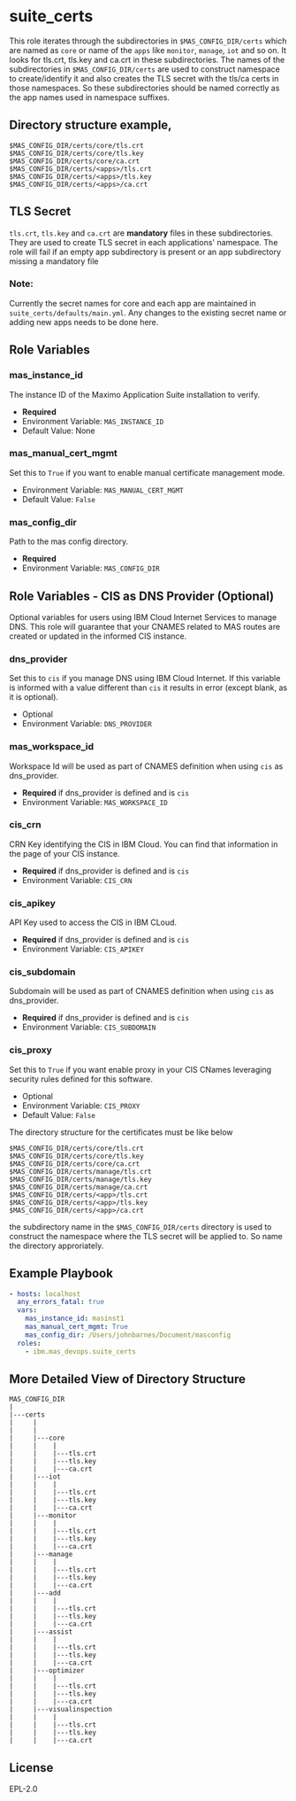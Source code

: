 suite_certs
============


This role iterates through the subdirectories in `$MAS_CONFIG_DIR/certs` which are named as `core` or name of the `apps` like `monitor`, `manage`, `iot` and so on. It looks for tls.crt, tls.key and ca.crt in these subdirectories.
The names of the subdirectories in `$MAS_CONFIG_DIR/certs` are used to construct namespace to create/identify it and also creates the TLS secret with the tls/ca certs in those namespaces. So these subdirectories should be named correctly as the app names used in namespace suffixes.

## Directory structure example,
```
$MAS_CONFIG_DIR/certs/core/tls.crt
$MAS_CONFIG_DIR/certs/core/tls.key
$MAS_CONFIG_DIR/certs/core/ca.crt
$MAS_CONFIG_DIR/certs/<apps>/tls.crt
$MAS_CONFIG_DIR/certs/<apps>/tls.key
$MAS_CONFIG_DIR/certs/<apps>/ca.crt
```

## TLS Secret
`tls.crt`, `tls.key` and `ca.crt` are **mandatory** files in these subdirectories. They are used to create TLS secret in each applications' namespace. The role will fail if an empty app subdirectory is present or an app subdirectory missing a mandatory file

### Note: 
Currently the secret names for core and each app are maintained in `suite_certs/defaults/main.yml`. Any changes to the existing secret name or adding new apps needs to be done here.


Role Variables
--------------

### mas_instance_id
The instance ID of the Maximo Application Suite installation to verify.

- **Required**
- Environment Variable: `MAS_INSTANCE_ID`
- Default Value: None

### mas_manual_cert_mgmt
Set this to `True` if you want to enable manual certificate management mode.

- Environment Variable: `MAS_MANUAL_CERT_MGMT`
- Default Value: `False`

### mas_config_dir
Path to the mas config directory. 

- **Required**
- Environment Variable: `MAS_CONFIG_DIR`

Role Variables - CIS as DNS Provider (Optional)
--------------

Optional variables for users using IBM Cloud Internet Services to manage DNS. This role will guarantee that your CNAMES related to MAS routes are created or updated in the informed CIS instance.

### dns_provider
Set this to `cis` if you manage DNS using IBM Cloud Internet. If this variable is informed with a value different than `cis` it results in error (except blank, as it is optional).

- Optional
- Environment Variable: `DNS_PROVIDER`

### mas_workspace_id
Workspace Id will be used as part of CNAMES definition when using `cis` as dns_provider.

- **Required** if dns_provider is defined and is `cis`
- Environment Variable: `MAS_WORKSPACE_ID`

### cis_crn
CRN Key identifying the CIS in IBM Cloud. You can find that information in the page of your CIS instance.

- **Required** if dns_provider is defined and is `cis`
- Environment Variable: `CIS_CRN`

### cis_apikey
API Key used to access the CIS in IBM CLoud.

- **Required** if dns_provider is defined and is `cis`
- Environment Variable: `CIS_APIKEY`

### cis_subdomain
Subdomain will be used as part of CNAMES definition when using `cis` as dns_provider.

- **Required** if dns_provider is defined and is `cis`
- Environment Variable: `CIS_SUBDOMAIN`

### cis_proxy
Set this to `True` if you want enable proxy in your CIS CNames leveraging security rules defined for this software.

- Optional
- Environment Variable: `CIS_PROXY`
- Default Value: `False`

The directory structure for the certificates must be like below
```
$MAS_CONFIG_DIR/certs/core/tls.crt
$MAS_CONFIG_DIR/certs/core/tls.key
$MAS_CONFIG_DIR/certs/core/ca.crt
$MAS_CONFIG_DIR/certs/manage/tls.crt
$MAS_CONFIG_DIR/certs/manage/tls.key
$MAS_CONFIG_DIR/certs/manage/ca.crt
$MAS_CONFIG_DIR/certs/<app>/tls.crt
$MAS_CONFIG_DIR/certs/<app>/tls.key
$MAS_CONFIG_DIR/certs/<app>/ca.crt
```

the subdirectory name in the `$MAS_CONFIG_DIR/certs` directory is used to construct the namespace where the TLS secret will be applied to. So name the directory approriately.


Example Playbook
----------------

```yaml
- hosts: localhost
  any_errors_fatal: true
  vars:
    mas_instance_id: masinst1
    mas_manual_cert_mgmt: True
    mas_config_dir: /Users/johnbarnes/Document/masconfig
  roles:
    - ibm.mas_devops.suite_certs

```


More Detailed View of Directory Structure
------------------------------------------


```
MAS_CONFIG_DIR
|
|---certs
|     |
|     |
|     |---core
|     |    |
|     |    |---tls.crt
|     |    |---tls.key
|     |    |---ca.crt
|     |---iot
|     |    |
|     |    |---tls.crt
|     |    |---tls.key
|     |    |---ca.crt
|     |---monitor
|     |    |
|     |    |---tls.crt
|     |    |---tls.key
|     |    |---ca.crt
|     |---manage
|     |    |
|     |    |---tls.crt
|     |    |---tls.key
|     |    |---ca.crt
|     |---add
|     |    |
|     |    |---tls.crt
|     |    |---tls.key
|     |    |---ca.crt
|     |---assist
|     |    |
|     |    |---tls.crt
|     |    |---tls.key
|     |    |---ca.crt
|     |---optimizer
|     |    |
|     |    |---tls.crt
|     |    |---tls.key
|     |    |---ca.crt
|     |---visualinspection
|     |    |
|     |    |---tls.crt
|     |    |---tls.key
|     |    |---ca.crt
```


License
-------

EPL-2.0
